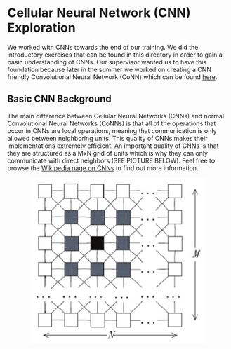# Cellular Neural Network (CNN) Exploration

We worked with CNNs towards the end of our training. We did the introductory exercises that can be found in this directory in order to gain a basic understanding of CNNs. Our supervisor wanted us to have this foundation because later in the summer we worked on creating a CNN friendly Convolutional Neural Network (CoNN) which can be found [here].

## Basic CNN Background

The main difference between Cellular Neural Networks (CNNs) and normal Convolutional Neural Networks (CoNNs) is that all of the operations that occur in CNNs are local operations, meaning that communication is only allowed between neighboring units. This quality of CNNs makes their implementations extremely efficient. An important quality of CNNs is that they are structured as a MxN grid of units which is why they can only communicate with direct neighbors (SEE PICTURE BELOW). Feel free to browse the [Wikipedia page on CNNs] to find out more information.



<center><img src="https://github.com/slancas1/budapest_research/blob/master/pictures/cnns.png"  width="400" height="377.41" /></center>


[here]: https://github.com/slancas1/budapest_research/tree/master/CNN_friendly_CoNN
[Wikipedia page on CNNs]: https://en.wikipedia.org/wiki/Cellular_neural_network
